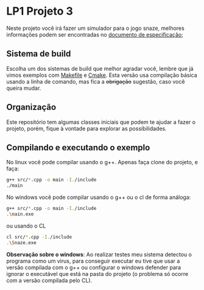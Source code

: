 # LP1 Projeto 3

Neste projeto você irá fazer um simulador para o jogo snaze, melhores informações podem ser encontradas no [documento de especificação](https://www.overleaf.com/read/prcdstrjrdjr);

## Sistema de build

Escolha um dos sistemas de build que melhor agradar você, lembre que já vimos exemplos com [Makefile](https://www.gnu.org/software/make/manual/make.html) 
e [Cmake](https://cmake.org/). Esta versão usa compilação básica usando a linha de comando, mas fica a ~~obrigação~~ sugestão, caso você queira mudar.

## Organização

Este repositório tem algumas classes iniciais que podem te ajudar a fazer o projeto, porém, fique à vontade para explorar as possibilidades.

## Compilando e executando o exemplo

No linux você pode compilar usando o g++. Apenas faça clone do projeto, e faça:

```bash
g++ src/*.cpp -o main -I./include
./main
```

No windows você pode compilar usando o g++ ou o cl de forma análoga:

```bash
g++ src/*.cpp -o main -I./include
.\main.exe
```
ou usando o CL

```bash
cl src/*.cpp -I./include
.\Snaze.exe
```

__Observação sobre o windows__: Ao realizar testes meu sistema detectou o programa como um virus, para conseguir executar eu tive que usar a versão compilada com o g++ ou configurar o windows defender para ignorar o executável que está na pasta do projeto (o problema só ocorre com a versão compilada pelo CL).
